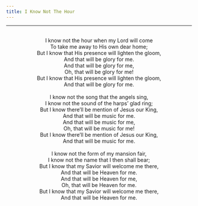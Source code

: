 ```yaml
---
title: I Know Not The Hour
---
```


---
<center>
<br/>
I know not the hour when my Lord will come<br/>
To take me away to His own dear home;<br/>
But I know that His presence will lighten the gloom,<br/>
And that will be glory for me.<br/>
And that will be glory for me,<br/>
Oh, that will be glory for me!<br/>
But I know that His presence will lighten the gloom,<br/>
And that will be glory for me.<br/>
<br/>
I know not the song that the angels sing,<br/>
I know not the sound of the harps’ glad ring;<br/>
But I know there’ll be mention of Jesus our King,<br/>
And that will be music for me.<br/>
And that will be music for me,<br/>
Oh, that will be music for me!<br/>
But I know there’ll be mention of Jesus our King,<br/>
And that will be music for me.<br/>
<br/>
I know not the form of my mansion fair,<br/>
I know not the name that I then shall bear;<br/>
But I know that my Savior will welcome me there,<br/>
And that will be Heaven for me.<br/>
And that will be Heaven for me,<br/>
Oh, that will be Heaven for me.<br/>
But I know that my Savior will welcome me there,<br/>
And that will be Heaven for me.<br/>

</center>